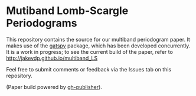 Mutiband Lomb-Scargle Periodograms
==================================
This repository contains the source for our multiband periodogram paper.
It makes use of the [gatspy](http://github.com/jakevdp/gatspy/) package,
which has been developed concurrently.
It is a work in progress; to see the current build of the paper,
refer to http://jakevdp.github.io/multiband_LS

Feel free to submit comments or feedback via the Issues tab on this repository.

(Paper build powered by [gh-publisher](https://github.com/ewanmellor/gh-publisher)).
